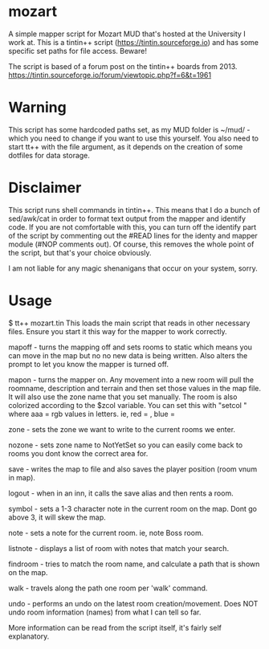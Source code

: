 # mozart

A simple mapper script for Mozart MUD that's hosted at the University I work at.
This is a tintin++ script (https://tintin.sourceforge.io) and has some specific set paths for file access. Beware!

The script is based of a forum post on the tintin++ boards from 2013.
https://tintin.sourceforge.io/forum/viewtopic.php?f=6&t=1961

# Warning
This script has some hardcoded paths set, as my MUD folder is ~/mud/ - which you need to change
if you want to use this yourself. You also need to start tt++ with the file argument, as it depends
on the creation of some dotfiles for data storage.

# Disclaimer
This script runs shell commands in tintin++. This means that I do a bunch of sed/awk/cat in order to format
text output from the mapper and identify code. If you are not comfortable with this, you can turn off the
identify part of the script by commenting out the #READ lines for the identy and mapper module (#NOP comments out).
Of course, this removes the whole point of the script, but that's your choice obviously.

I am not liable for any magic shenanigans that occur on your system, sorry.

# Usage
$ tt++ mozart.tin
This loads the main script that reads in other necessary files. Ensure you start it this way for the
mapper to work correctly.

mapoff - turns the mapping off and sets rooms to static which means you can move in the map but no
no new data is being written. Also alters the prompt to let you know the mapper is turned off.

mapon - turns the mapper on. Any movement into a new room will pull the roomname, description and terrain
and then set those values in the map file. It will also use the zone name that you set manually. The room
is also colorized according to the $zcol variable. You can set this with "setcol <aaa>" where aaa = rgb values in letters. ie, red = <faa>, blue = <aaf>

zone - sets the zone we want to write to the current rooms we enter.

nozone - sets zone name to NotYetSet so you can easily come back to rooms you dont know the correct area for.

save - writes the map to file and also saves the player position (room vnum in map).

logout - when in an inn, it calls the save alias and then rents a room.

symbol - sets a 1-3 character note in the current room on the map. Dont go above 3, it will skew the map.

note - sets a note for the current room. ie, note Boss room.

listnote - displays a list of room with notes that match your search.

findroom - tries to match the room name, and calculate a path that is shown on the map.

walk - travels along the path one room per 'walk' command.

undo - performs an undo on the latest room creation/movement. Does NOT undo room information (names) from
what I can tell so far.

More information can be read from the script itself, it's fairly self explanatory.
